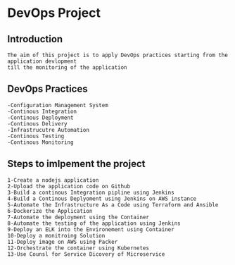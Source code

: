 # DevOps Project

## Introduction
	The aim of this project is to apply DevOps practices starting from the application devlopment
	till the monitoring of the application

## DevOps Practices
	-Configuration Management System
	-Continous Integration
	-Continous Deployment 
	-Continous Delivery
	-Infrastrucutre Automation
	-Continous Testing
	-Continous Monitoring

## Steps to imlpement the project
	1-Create a nodejs application
	2-Upload the application code on Github
	3-Build a continous Integration pipline using Jenkins
	4-Build a Continous Deplyoment using Jenkins on AWS instance
	5-Automate the Infrastructure As a Code using Terraform and Ansible
	6-Dockerize the Application
	7-Automate the deployment using the Container
	8-Automate the testing of the application using Jenkins
	9-Deploy an ELK into the Environement using Container
	10-Deploy a monitroing Solution
	11-Deploy image on AWS using Packer
	12-Orchestrate the container using Kubernetes
	13-Use Counsl for Service Dicovery of Microservice



